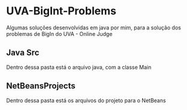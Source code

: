 # UVA-BigInt-Problems
Algumas soluções desenvolvidas em java por mim, para a solução dos problemas de BigIn do UVA - Online Judge

## Java Src
Dentro dessa pasta está o arquivo java, com a classe Main

## NetBeansProjects
Dentro dessa pasta está os arquivos do projeto para o NetBeans
